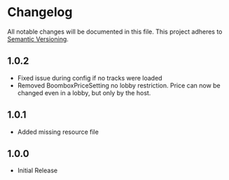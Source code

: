 # Changelog

All notable changes will be documented in this file.
This project adheres to [Semantic Versioning](https://semver.org/spec/v2.0.0.html).

## 1.0.2
- Fixed issue during config if no tracks were loaded
- Removed BoomboxPriceSetting no lobby restriction. Price can now be changed even in a lobby, but only by the host.

## 1.0.1
- Added missing resource file

## 1.0.0
- Initial Release